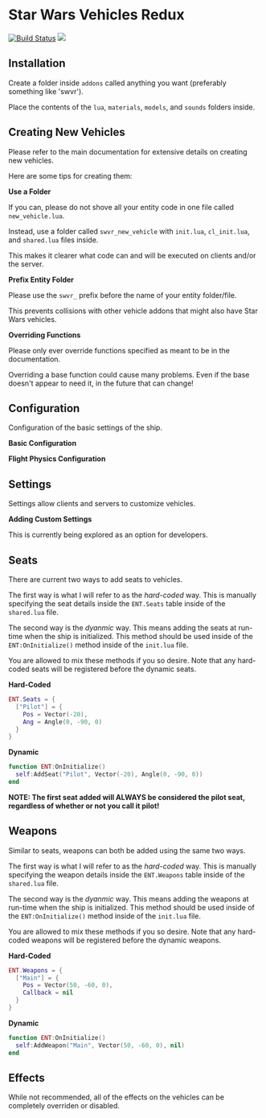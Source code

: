 # Star Wars Vehicles Redux

[![Build Status](https://travis-ci.org/star-wars-vehicles/star-wars-vehicles-redux.svg?branch=master)](https://travis-ci.org/star-wars-vehicles/star-wars-vehicles-redux)
![](https://img.shields.io/github/last-commit/star-wars-vehicles/star-wars-vehicles-redux.svg)

## Installation

Create a folder inside `addons` called anything you want (preferably something like 'swvr').

Place the contents of the `lua`, `materials`, `models`, and `sounds` folders inside.

## Creating New Vehicles

Please refer to the main documentation for extensive details on creating new vehicles.

Here are some tips for creating them:

**Use a Folder**

If you can, please do not shove all your entity code in one file called `new_vehicle.lua`.

Instead, use a folder called `swvr_new_vehicle` with `init.lua`, `cl_init.lua`, and `shared.lua` files inside.

This makes it clearer what code can and will be executed on clients and/or the server.

**Prefix Entity Folder**

Please use the `swvr_` prefix before the name of your entity folder/file.

This prevents collisions with other vehicle addons that might also have Star Wars vehicles.

**Overriding Functions**

Please only ever override functions specified as meant to be in the documentation.

Overriding a base function could cause many problems. Even if the base doesn't appear to need it, in the future that can change!

## Configuration

Configuration of the basic settings of the ship.

**Basic Configuration**

**Flight Physics Configuration**

## Settings

Settings allow clients and servers to customize vehicles.

**Adding Custom Settings**

This is currently being explored as an option for developers.

## Seats

There are current two ways to add seats to vehicles.

The first way is what I will refer to as the *hard-coded* way. This is manually specifying the seat details inside the `ENT.Seats` table inside of the `shared.lua` file.

The second way is the *dyanmic* way. This means adding the seats at run-time when the ship is initialized. This method should be used inside of the `ENT:OnInitialize()` method inside of the `init.lua` file.

You are allowed to mix these methods if you so desire. Note that any hard-coded seats will be registered before the dynamic seats.

**Hard-Coded**

```lua
ENT.Seats = {
  ["Pilot"] = {
    Pos = Vector(-20),
    Ang = Angle(0, -90, 0)
  }
}
```

**Dynamic**

```lua
function ENT:OnInitialize()
  self:AddSeat("Pilot", Vector(-20), Angle(0, -90, 0))
end
```

**NOTE: The first seat added will ALWAYS be considered the pilot seat, regardless of whether or not you call it pilot!**

## Weapons

Similar to seats, weapons can both be added using the same two ways.

The first way is what I will refer to as the *hard-coded* way. This is manually specifying the weapon details inside the `ENT.Weapons` table inside of the `shared.lua` file.

The second way is the *dyanmic* way. This means adding the weapons at run-time when the ship is initialized. This method should be used inside of the `ENT:OnInitialize()` method inside of the `init.lua` file.

You are allowed to mix these methods if you so desire. Note that any hard-coded weapons will be registered before the dynamic weapons.

**Hard-Coded**

```lua
ENT.Weapons = {
  ["Main"] = {
    Pos = Vector(50, -60, 0),
    Callback = nil
  }
}
```

**Dynamic**

```lua
function ENT:OnInitialize()
  self:AddWeapon("Main", Vector(50, -60, 0), nil)
end
```

## Effects

While not recommended, all of the effects on the vehicles can be completely overriden or disabled.
